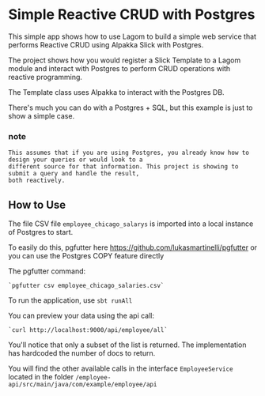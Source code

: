# Simple Reactive CRUD with Postgres

This simple app shows how to use Lagom to build a simple web service that performs Reactive CRUD using Alpakka Slick with Postgres. 

The project shows how you would register a Slick Template to a Lagom module and interact with Postgres to perform CRUD
operations with reactive programming. 

The Template class uses Alpakka to interact with the Postgres DB. 

There's much you can do with a Postgres + SQL, but this example is just to show a simple case. 

### note
    This assumes that if you are using Postgres, you already know how to design your queries or would look to a 
    different source for that information. This project is showing to submit a query and handle the result,
    both reactively. 

## How to Use
The file CSV file `employee_chicago_salarys` is imported into a local instance of Postgres to start. 

To easily do this, pgfutter here https://github.com/lukasmartinelli/pgfutter or you can use the Postgres COPY feature
directly

The pgfutter command:

    `pgfutter csv employee_chicago_salaries.csv`

To run the application, use `sbt runAll`

You can preview your data using the api call:

    `curl http://localhost:9000/api/employee/all`

You'll notice that only a subset of the list is returned. The implementation has hardcoded the number of docs to return. 

You will find the other available calls in the interface `EmployeeService` located in the folder `/employee-api/src/main/java/com/example/employee/api`

